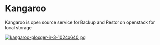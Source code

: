 # Kangaroo
Kangaroo is open source service for Backup and Restor on openstack for local storage

[![kangaroo-plogger-ir-3-1024x640.jpg](https://i.postimg.cc/V6jshp7h/kangaroo-plogger-ir-3-1024x640.jpg)](https://postimg.cc/phLthGMQ)